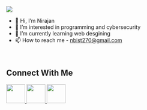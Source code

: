 <img src="https://user-images.githubusercontent.com/38756870/198891783-b77e52b6-4a93-48a8-bfad-d7fdd34f5a72.gif">

- 👋 Hi, I’m Nirajan 
- 👀 I’m interested in programming and cybersecurity
- 🌱 I’m currently learning web desgining
- 📫 How to reach me - nbist270@gmail.com

<br>

<h2>Connect With Me</h2>

<a href="mailto:nbist291@gmail.com">
  <img src="https://img.icons8.com/bubbles/344/gmail-new.png" width="50px" height="50px">
</a> 
<a href="https://www.facebook.com/nirajan.bist.33">
  <img src="https://img.icons8.com/fluency/344/facebook-new.png" width="50px" height="50px">
</a> 

<a href="https://twitter.com/nbist01">
  <img src="https://img.icons8.com/color/344/twitter-circled--v1.png"  width="50px" height="50px">
</a> 




<!---
nbist24k/nbist24k is a ✨ special ✨ repository because its `README.md` (this file) appears on your GitHub profile.
You can click the Preview link to take a look at your changes.
--->
